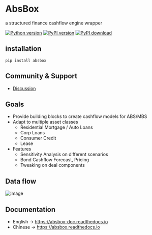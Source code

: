 # AbsBox 
a structured finance cashflow engine wrapper

[![Python version](https://img.shields.io/pypi/pyversions/absbox)](https://img.shields.io/pypi/pyversions/absbox)
[![PyPI version](https://badge.fury.io/py/absbox.svg)](https://badge.fury.io/py/absbox)
[![PyPI download](https://img.shields.io/pypi/dm/absbox)](https://img.shields.io/pypi/dm/absbox)

## installation

    pip install absbox

## Community & Support

* [Discussion](https://github.com/yellowbean/AbsBox/discussions)

## Goals
* Provide building blocks to create cashflow models for ABS/MBS
* Adapt to multiple asset classes
    * Residential Mortgage / Auto Loans
    * Corp Loans
    * Consumer Credit
    * Lease
* Features
  * Sensitivity Analysis on different scenarios
  * Bond Cashflow Forecast, Pricing
  * Tweaking on deal components

## Data flow

![image](https://user-images.githubusercontent.com/1008321/221366747-5e37fc9e-dfaa-44b5-ab00-f5c8a3b26d79.png)


## Documentation
* English -> https://absbox-doc.readthedocs.io
* Chinese -> https://absbox.readthedocs.io
